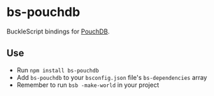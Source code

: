 # bs-pouchdb

BuckleScript bindings for [PouchDB](https://pouchdb.com/).

## Use

- Run `npm install bs-pouchdb`
- Add `bs-pouchdb` to your `bsconfig.json` file's `bs-dependencies` array
- Remember to run `bsb -make-world` in your project
